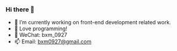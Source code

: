 ### Hi there 👋

- 🔭 I’m currently working on front-end development related work.
- 🌱 Love programming!
- 🤝 WeChat: bxm_0927
- 📫 Email: bxm0927@gmail.com

<!--

[![Anurag's github stats](https://github-readme-stats.vercel.app/api?username=bxm0927&show_icons=true&theme=onedark&include_all_commits=true)](https://github.com/bxm0927)

**bxm0927/bxm0927** is a ✨ _special_ ✨ repository because its `README.md` (this file) appears on your GitHub profile.

Here are some ideas to get you started:

- 🔭 I’m currently working on ...
- 🌱 I’m currently learning ...
- 👯 I’m looking to collaborate on ...
- 🤔 I’m looking for help with ...
- 💬 Ask me about ...
- 📫 How to reach me: ...
- 😄 Pronouns: ...
- ⚡ Fun fact: ...
-->
